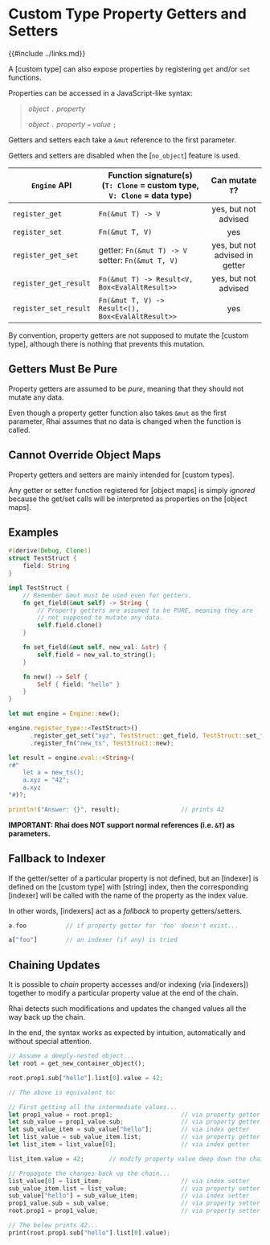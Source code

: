 Custom Type Property Getters and Setters
=======================================

{{#include ../links.md}}

A [custom type] can also expose properties by registering `get` and/or `set` functions.

Properties can be accessed in a JavaScript-like syntax:

> _object_ `.` _property_
>
> _object_ `.` _property_ `=` _value_ `;`

Getters and setters each take a `&mut` reference to the first parameter.

Getters and setters are disabled when the [`no_object`] feature is used.

| `Engine` API          | Function signature(s)<br/>(`T: Clone` = custom type,<br/>`V: Clone` = data type) |        Can mutate `T`?         |
| --------------------- | -------------------------------------------------------------------------------- | :----------------------------: |
| `register_get`        | `Fn(&mut T) -> V`                                                                |      yes, but not advised      |
| `register_set`        | `Fn(&mut T, V)`                                                                  |              yes               |
| `register_get_set`    | getter: `Fn(&mut T) -> V`</br>setter: `Fn(&mut T, V)`                            | yes, but not advised in getter |
| `register_get_result` | `Fn(&mut T) -> Result<V, Box<EvalAltResult>>`                                    |      yes, but not advised      |
| `register_set_result` | `Fn(&mut T, V) -> Result<(), Box<EvalAltResult>>`                                |              yes               |

By convention, property getters are not supposed to mutate the [custom type], although there is nothing
that prevents this mutation.


Getters Must Be Pure
--------------------

Property getters are assumed to be _pure_, meaning that they should not mutate any data.

Even though a property getter function also takes `&mut` as the first parameter, Rhai assumes that
no data is changed when the function is called.


Cannot Override Object Maps
--------------------------

Property getters and setters are mainly intended for [custom types].

Any getter or setter function registered for [object maps] is simply _ignored_ because the get/set
calls will be interpreted as properties on the [object maps].


Examples
--------

```rust no_run
#[derive(Debug, Clone)]
struct TestStruct {
    field: String
}

impl TestStruct {
    // Remember &mut must be used even for getters.
    fn get_field(&mut self) -> String {
        // Property getters are assumed to be PURE, meaning they are
        // not supposed to mutate any data.
        self.field.clone()
    }

    fn set_field(&mut self, new_val: &str) {
        self.field = new_val.to_string();
    }

    fn new() -> Self {
        Self { field: "hello" }
    }
}

let mut engine = Engine::new();

engine.register_type::<TestStruct>()
      .register_get_set("xyz", TestStruct::get_field, TestStruct::set_field)
      .register_fn("new_ts", TestStruct::new);

let result = engine.eval::<String>(
r#"
    let a = new_ts();
    a.xyz = "42";
    a.xyz
"#)?;

println!("Answer: {}", result);                 // prints 42
```

**IMPORTANT: Rhai does NOT support normal references (i.e. `&T`) as parameters.**


Fallback to Indexer
-------------------

If the getter/setter of a particular property is not defined, but an [indexer] is defined on the
[custom type] with [string] index, then the corresponding [indexer] will be called with the name of
the property as the index value.

In other words, [indexers] act as a _fallback_ to property getters/setters.

```rust no_run
a.foo           // if property getter for 'foo' doesn't exist...

a["foo"]        // an indexer (if any) is tried
```


Chaining Updates
----------------

It is possible to _chain_ property accesses and/or indexing (via [indexers]) together to modify a
particular property value at the end of the chain.

Rhai detects such modifications and updates the changed values all the way back up the chain.

In the end, the syntax works as expected by intuition, automatically and without special attention.

```rust no_run
// Assume a deeply-nested object...
let root = get_new_container_object();

root.prop1.sub["hello"].list[0].value = 42;

// The above is equivalent to:

// First getting all the intermediate values...
let prop1_value = root.prop1;                   // via property getter
let sub_value = prop1_value.sub;                // via property getter
let sub_value_item = sub_value["hello"];        // via index getter
let list_value = sub_value_item.list;           // via property getter
let list_item = list_value[0];                  // via index getter

list_item.value = 42;       // modify property value deep down the chain

// Propagate the changes back up the chain...
list_value[0] = list_item;                      // via index setter
sub_value_item.list = list_value;               // via property setter
sub_value["hello"] = sub_value_item;            // via index setter
prop1_value.sub = sub_value;                    // via property setter
root.prop1 = prop1_value;                       // via property setter

// The below prints 42...
print(root.prop1.sub["hello"].list[0].value);
```

